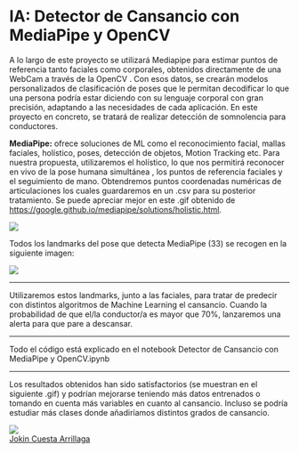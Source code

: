 # IA: Detector de Cansancio con MediaPipe y OpenCV
A lo largo de este proyecto se utilizará Mediapipe para estimar puntos de referencia tanto faciales como corporales, obtenidos directamente de una WebCam a través de la OpenCV . Con esos datos, se crearán modelos personalizados de clasificación de poses que le permitan decodificar lo que una persona podría estar diciendo con su lenguaje corporal con gran precisión, adaptando a las necesidades de cada aplicación. En este proyecto en concreto, se tratará de realizar detección de somnolencia para conductores.

**MediaPipe:** ofrece soluciones de ML como el reconocimiento facial, mallas faciales, holístico, poses, detección de objetos, Motion Tracking etc. Para nuestra propuesta, utilizaremos el holístico, lo que nos permitirá reconocer en vivo de la pose humana simultánea , los puntos de referencia faciales y el seguimiento de mano. Obtendremos puntos coordenadas numéricas de articulaciones los cuales guardaremos en un .csv para su posterior tratamiento. Se puede apreciar mejor en este .gif obtenido de https://google.github.io/mediapipe/solutions/holistic.html.
 
<div style="width: 100%; clear: both;">
<div style="float: center; width: 100%;">
<img src="https://google.github.io/mediapipe/images/mobile/holistic_sports_and_gestures_example.gif", align="centre">
 
 
Todos los landmarks del pose que detecta MediaPipe (33) se recogen en la siguiente imagen:
 
<div style="width: 100%; clear: both;">
<div style="float: center; width: 100%;">
<img src="https://google.github.io/mediapipe/images/mobile/pose_tracking_full_body_landmarks.png", align="centre">

 ---
 
 
Utilizaremos estos landmarks, junto a las faciales, para tratar de predecir con distintos algoritmos de Machine Learning el cansancio. Cuando la probabilidad de que el/la conductor/a es mayor que 70%, lanzaremos una alerta para que pare a descansar.
 
 ---
 
 Todo el código está explicado en el notebook Detector de Cansancio con MediaPipe y OpenCV.ipynb
 
 ---
 
Los resultados obtenidos han sido satisfactorios (se muestran en el siguiente .gif) y podrían mejorarse teniendo más datos entrenados o tomando en cuenta más variables en cuanto al cansancio. Incluso se podría estudiar más clases donde añadiríamos distintos grados de cansancio.

<div style="width: 100%; clear: both;">
<div style="float: center; width: 100%;">
<img src="https://github.com/Jokin-Cuesta-Arrillaga/Detector-de-Cansancio-con-MediaPipe-y-OpenCV/blob/main/Imagenes/Cansadodespierto.gif?raw=true)", align="centre">
</div>
</div>
 <div class="badge-base LI-profile-badge" data-locale="en_US" data-size="medium" data-theme="light" data-type="VERTICAL" data-vanity="jokin-cuesta-arrillaga-5585a0213" data-version="v1"><a class="badge-base__link LI-simple-link" href="https://es.linkedin.com/in/jokin-cuesta-arrillaga-5585a0213?trk=profile-badge">Jokin Cuesta Arrillaga</a></div>
              
